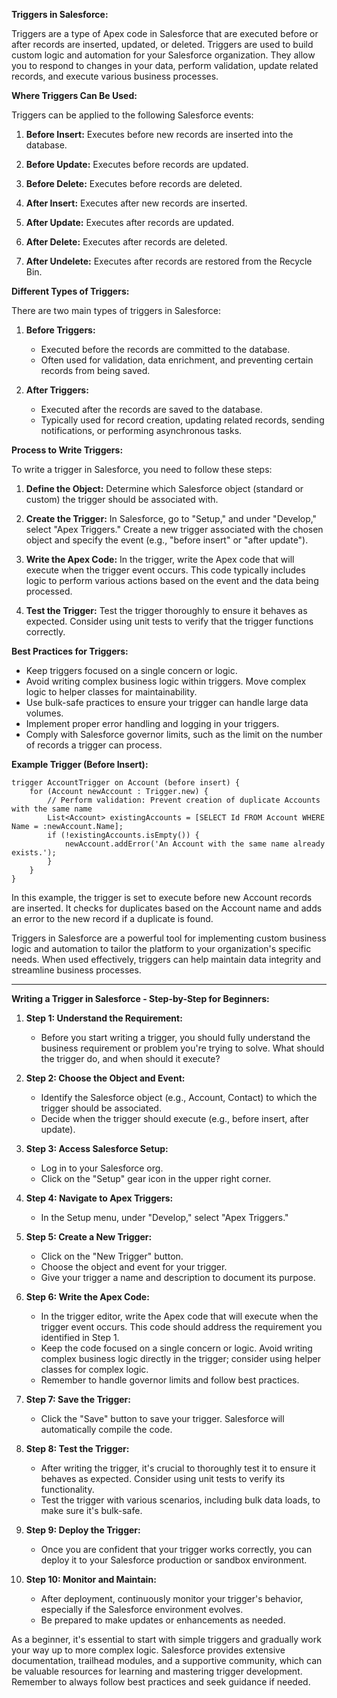 **Triggers in Salesforce:**

Triggers are a type of Apex code in Salesforce that are executed before or after records are inserted, updated, or deleted. Triggers are used to build custom logic and automation for your Salesforce organization. They allow you to respond to changes in your data, perform validation, update related records, and execute various business processes.

**Where Triggers Can Be Used:**

Triggers can be applied to the following Salesforce events:

1. **Before Insert:** Executes before new records are inserted into the database.

2. **Before Update:** Executes before records are updated.

3. **Before Delete:** Executes before records are deleted.

4. **After Insert:** Executes after new records are inserted.

5. **After Update:** Executes after records are updated.

6. **After Delete:** Executes after records are deleted.

7. **After Undelete:** Executes after records are restored from the Recycle Bin.

**Different Types of Triggers:**

There are two main types of triggers in Salesforce:

1. **Before Triggers:**
   - Executed before the records are committed to the database.
   - Often used for validation, data enrichment, and preventing certain records from being saved.

2. **After Triggers:**
   - Executed after the records are saved to the database.
   - Typically used for record creation, updating related records, sending notifications, or performing asynchronous tasks.

**Process to Write Triggers:**

To write a trigger in Salesforce, you need to follow these steps:

1. **Define the Object:** Determine which Salesforce object (standard or custom) the trigger should be associated with.

2. **Create the Trigger:** In Salesforce, go to "Setup," and under "Develop," select "Apex Triggers." Create a new trigger associated with the chosen object and specify the event (e.g., "before insert" or "after update").

3. **Write the Apex Code:** In the trigger, write the Apex code that will execute when the trigger event occurs. This code typically includes logic to perform various actions based on the event and the data being processed.

4. **Test the Trigger:** Test the trigger thoroughly to ensure it behaves as expected. Consider using unit tests to verify that the trigger functions correctly.

**Best Practices for Triggers:**

- Keep triggers focused on a single concern or logic.
- Avoid writing complex business logic within triggers. Move complex logic to helper classes for maintainability.
- Use bulk-safe practices to ensure your trigger can handle large data volumes.
- Implement proper error handling and logging in your triggers.
- Comply with Salesforce governor limits, such as the limit on the number of records a trigger can process.

**Example Trigger (Before Insert):**

```apex
trigger AccountTrigger on Account (before insert) {
    for (Account newAccount : Trigger.new) {
        // Perform validation: Prevent creation of duplicate Accounts with the same name
        List<Account> existingAccounts = [SELECT Id FROM Account WHERE Name = :newAccount.Name];
        if (!existingAccounts.isEmpty()) {
            newAccount.addError('An Account with the same name already exists.');
        }
    }
}
```

In this example, the trigger is set to execute before new Account records are inserted. It checks for duplicates based on the Account name and adds an error to the new record if a duplicate is found.

Triggers in Salesforce are a powerful tool for implementing custom business logic and automation to tailor the platform to your organization's specific needs. When used effectively, triggers can help maintain data integrity and streamline business processes.

--------------------------------------------------------------------------------------------------------------------------

**Writing a Trigger in Salesforce - Step-by-Step for Beginners:**

1. **Step 1: Understand the Requirement:**
   - Before you start writing a trigger, you should fully understand the business requirement or problem you're trying to solve. What should the trigger do, and when should it execute?

2. **Step 2: Choose the Object and Event:**
   - Identify the Salesforce object (e.g., Account, Contact) to which the trigger should be associated.
   - Decide when the trigger should execute (e.g., before insert, after update).

3. **Step 3: Access Salesforce Setup:**
   - Log in to your Salesforce org.
   - Click on the "Setup" gear icon in the upper right corner.

4. **Step 4: Navigate to Apex Triggers:**
   - In the Setup menu, under "Develop," select "Apex Triggers."

5. **Step 5: Create a New Trigger:**
   - Click on the "New Trigger" button.
   - Choose the object and event for your trigger.
   - Give your trigger a name and description to document its purpose.

6. **Step 6: Write the Apex Code:**
   - In the trigger editor, write the Apex code that will execute when the trigger event occurs. This code should address the requirement you identified in Step 1.
   - Keep the code focused on a single concern or logic. Avoid writing complex business logic directly in the trigger; consider using helper classes for complex logic.
   - Remember to handle governor limits and follow best practices.

7. **Step 7: Save the Trigger:**
   - Click the "Save" button to save your trigger. Salesforce will automatically compile the code.

8. **Step 8: Test the Trigger:**
   - After writing the trigger, it's crucial to thoroughly test it to ensure it behaves as expected. Consider using unit tests to verify its functionality.
   - Test the trigger with various scenarios, including bulk data loads, to make sure it's bulk-safe.

9. **Step 9: Deploy the Trigger:**
   - Once you are confident that your trigger works correctly, you can deploy it to your Salesforce production or sandbox environment.

10. **Step 10: Monitor and Maintain:**
    - After deployment, continuously monitor your trigger's behavior, especially if the Salesforce environment evolves.
    - Be prepared to make updates or enhancements as needed.

As a beginner, it's essential to start with simple triggers and gradually work your way up to more complex logic. Salesforce provides extensive documentation, trailhead modules, and a supportive community, which can be valuable resources for learning and mastering trigger development. Remember to always follow best practices and seek guidance if needed.
